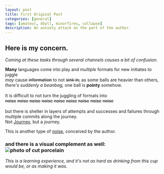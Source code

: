 ```yaml
---
layout: post
title: First Original Post
categories: [general]
tags: [amateur, dbyll, minorfires, collapse]
description: An anxiety attack on the part of the author.
---
```


## Here is my concern.


*Coming at these tasks through several channels causes a bit of confusion.*

**Many** languages come into play and *multiple* formats for new initiates to juggle<br>
*may* cause ~~information~~ to not ~~sink in,~~ as some balls are heavier than others,<br>
_there's suddenly a beanbag,_ one ball is __pointy__ somehow.
<br><br>
It is difficult to not turn the juggling of formats into<br>
~~noise~~ ~~noise~~ ~~noise~~
~~noise~~ ~~noise~~ ~~noise~~
~~noise~~ ~~noise~~ ~~noise~~<br><br>
but there is shelter in layers of attempts and successes and failures through multiple commits along the journey. <br> Not [Journey](https://www.youtube.com/watch?v=jdj8APyqvqw), but a journey.<br>

This is another type of [noise](https://minorfires.bandcamp.com/releases), conceived by the author.

### and there is a visual complement as well:<br> ![photo of cut porcelain](http://artsake.massculturalcouncil.org/blog/artsake/wp-content/uploads/2013/09/Tea.jpg)<br>

<i>This is a learning experience, and it's not as hard as drinking from this cup would be, or as making it was.</i>